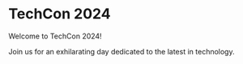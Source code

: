 # TechCon 2024

Welcome to TechCon 2024!

Join us for an exhilarating day dedicated to the latest in technology.
